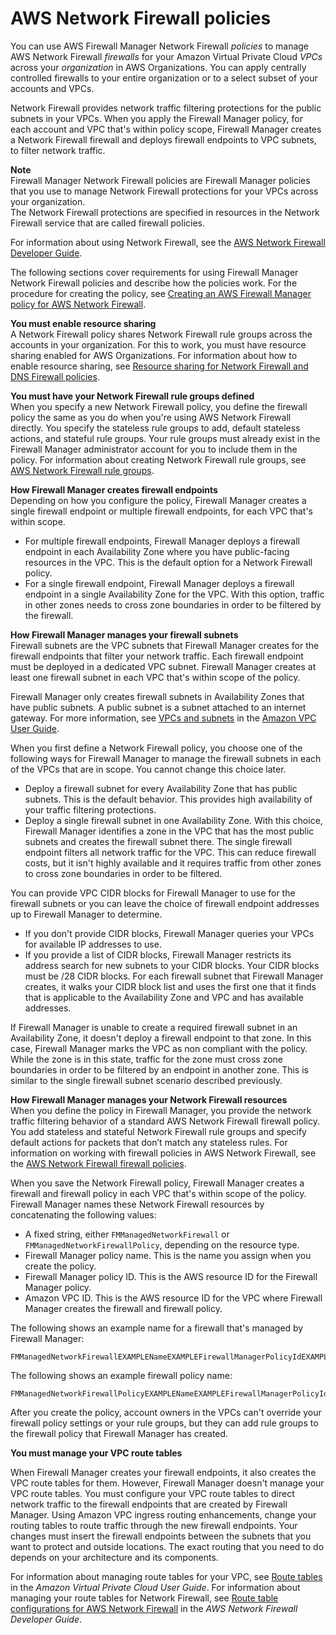 # AWS Network Firewall policies<a name="network-firewall-policies"></a>

You can use AWS Firewall Manager Network Firewall *policies* to manage AWS Network Firewall *firewalls* for your Amazon Virtual Private Cloud *VPCs* across your *organization* in AWS Organizations\. You can apply centrally controlled firewalls to your entire organization or to a select subset of your accounts and VPCs\. 

Network Firewall provides network traffic filtering protections for the public subnets in your VPCs\. When you apply the Firewall Manager policy, for each account and VPC that's within policy scope, Firewall Manager creates a Network Firewall firewall and deploys firewall endpoints to VPC subnets, to filter network traffic\. 

**Note**  
Firewall Manager Network Firewall policies are Firewall Manager policies that you use to manage Network Firewall protections for your VPCs across your organization\.   
The Network Firewall protections are specified in resources in the Network Firewall service that are called firewall policies\. 

For information about using Network Firewall, see the [AWS Network Firewall Developer Guide](https://docs.aws.amazon.com/network-firewall/latest/developerguide/what-is-aws-network-firewall.html)\.

The following sections cover requirements for using Firewall Manager Network Firewall policies and describe how the policies work\. For the procedure for creating the policy, see [Creating an AWS Firewall Manager policy for AWS Network Firewall](create-policy.md#creating-firewall-manager-policy-for-network-firewall)\. 

**You must enable resource sharing**  
A Network Firewall policy shares Network Firewall rule groups across the accounts in your organization\. For this to work, you must have resource sharing enabled for AWS Organizations\. For information about how to enable resource sharing, see [Resource sharing for Network Firewall and DNS Firewall policies](resource-sharing.md)\.

**You must have your Network Firewall rule groups defined**  
When you specify a new Network Firewall policy, you define the firewall policy the same as you do when you're using AWS Network Firewall directly\. You specify the stateless rule groups to add, default stateless actions, and stateful rule groups\. Your rule groups must already exist in the Firewall Manager administrator account for you to include them in the policy\. For information about creating Network Firewall rule groups, see [AWS Network Firewall rule groups](https://docs.aws.amazon.com/network-firewall/latest/developerguide/rule-groups.html)\.

**How Firewall Manager creates firewall endpoints**  
Depending on how you configure the policy, Firewall Manager creates a single firewall endpoint or multiple firewall endpoints, for each VPC that's within scope\. 
+ For multiple firewall endpoints, Firewall Manager deploys a firewall endpoint in each Availability Zone where you have public\-facing resources in the VPC\. This is the default option for a Network Firewall policy\.
+ For a single firewall endpoint, Firewall Manager deploys a firewall endpoint in a single Availability Zone for the VPC\. With this option, traffic in other zones needs to cross zone boundaries in order to be filtered by the firewall\. 

**How Firewall Manager manages your firewall subnets**  
Firewall subnets are the VPC subnets that Firewall Manager creates for the firewall endpoints that filter your network traffic\. Each firewall endpoint must be deployed in a dedicated VPC subnet\. Firewall Manager creates at least one firewall subnet in each VPC that's within scope of the policy\. 

Firewall Manager only creates firewall subnets in Availability Zones that have public subnets\. A public subnet is a subnet attached to an internet gateway\. For more information, see [VPCs and subnets](https://docs.aws.amazon.com/vpc/latest/userguide/VPC_Subnets.html#vpc-subnet-basics) in the [Amazon VPC User Guide](https://docs.aws.amazon.com/vpc/latest/userguide/)\. 

When you first define a Network Firewall policy, you choose one of the following ways for Firewall Manager to manage the firewall subnets in each of the VPCs that are in scope\. You cannot change this choice later\.
+ Deploy a firewall subnet for every Availability Zone that has public subnets\. This is the default behavior\. This provides high availability of your traffic filtering protections\. 
+ Deploy a single firewall subnet in one Availability Zone\. With this choice, Firewall Manager identifies a zone in the VPC that has the most public subnets and creates the firewall subnet there\. The single firewall endpoint filters all network traffic for the VPC\. This can reduce firewall costs, but it isn't highly available and it requires traffic from other zones to cross zone boundaries in order to be filtered\. 

You can provide VPC CIDR blocks for Firewall Manager to use for the firewall subnets or you can leave the choice of firewall endpoint addresses up to Firewall Manager to determine\. 
+ If you don't provide CIDR blocks, Firewall Manager queries your VPCs for available IP addresses to use\. 
+ If you provide a list of CIDR blocks, Firewall Manager restricts its address search for new subnets to your CIDR blocks\. Your CIDR blocks must be /28 CIDR blocks\. For each firewall subnet that Firewall Manager creates, it walks your CIDR block list and uses the first one that it finds that is applicable to the Availability Zone and VPC and has available addresses\. 

If Firewall Manager is unable to create a required firewall subnet in an Availability Zone, it doesn't deploy a firewall endpoint to that zone\. In this case, Firewall Manager marks the VPC as non compliant with the policy\. While the zone is in this state, traffic for the zone must cross zone boundaries in order to be filtered by an endpoint in another zone\. This is similar to the single firewall subnet scenario described previously\. 

**How Firewall Manager manages your Network Firewall resources**  
When you define the policy in Firewall Manager, you provide the network traffic filtering behavior of a standard AWS Network Firewall firewall policy\. You add stateless and stateful Network Firewall rule groups and specify default actions for packets that don’t match any stateless rules\. For information on working with firewall policies in AWS Network Firewall, see the [AWS Network Firewall firewall policies](https://docs.aws.amazon.com/network-firewall/latest/developerguide/firewall-policies.html)\.

When you save the Network Firewall policy, Firewall Manager creates a firewall and firewall policy in each VPC that's within scope of the policy\. Firewall Manager names these Network Firewall resources by concatenating the following values: 
+ A fixed string, either `FMManagedNetworkFirewall` or `FMManagedNetworkFirewallPolicy`, depending on the resource type\.
+ Firewall Manager policy name\. This is the name you assign when you create the policy\.
+ Firewall Manager policy ID\. This is the AWS resource ID for the Firewall Manager policy\.
+ Amazon VPC ID\. This is the AWS resource ID for the VPC where Firewall Manager creates the firewall and firewall policy\.

The following shows an example name for a firewall that's managed by Firewall Manager:

```
FMManagedNetworkFirewallEXAMPLENameEXAMPLEFirewallManagerPolicyIdEXAMPLEVPCId
```

The following shows an example firewall policy name:

```
FMManagedNetworkFirewallPolicyEXAMPLENameEXAMPLEFirewallManagerPolicyIdEXAMPLEVPCId
```

After you create the policy, account owners in the VPCs can't override your firewall policy settings or your rule groups, but they can add rule groups to the firewall policy that Firewall Manager has created\. 

**You must manage your VPC route tables**

When Firewall Manager creates your firewall endpoints, it also creates the VPC route tables for them\. However, Firewall Manager doesn't manage your VPC route tables\. You must configure your VPC route tables to direct network traffic to the firewall endpoints that are created by Firewall Manager\. Using Amazon VPC ingress routing enhancements, change your routing tables to route traffic through the new firewall endpoints\. Your changes must insert the firewall endpoints between the subnets that you want to protect and outside locations\. The exact routing that you need to do depends on your architecture and its components\. 

For information about managing route tables for your VPC, see [Route tables](https://alpha-docs-aws.amazon.com/vpc/latest/userguide/VPC_Route_Tables.html) in the *Amazon Virtual Private Cloud User Guide*\. For information about managing your route tables for Network Firewall, see [Route table configurations for AWS Network Firewall](https://docs.aws.amazon.com/network-firewall/latest/developerguide/route-tables.html) in the *AWS Network Firewall Developer Guide*\.
